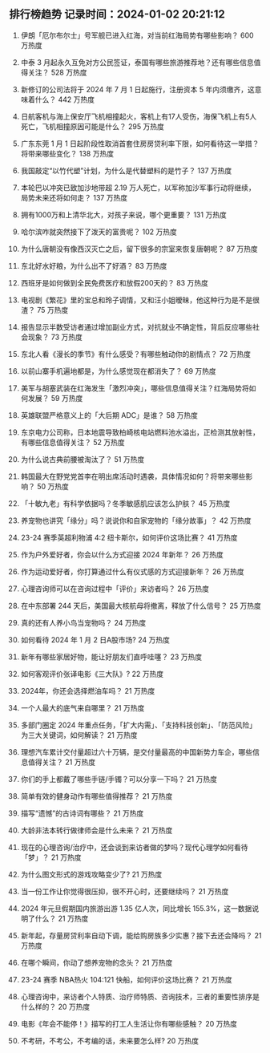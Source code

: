 
## 排行榜趋势 记录时间：2024-01-02 20:21:12
  
  1. 伊朗「厄尔布尔士」号军舰已进入红海，对当前红海局势有哪些影响？ 600 万热度
    
  2. 中泰 3 月起永久互免对方公民签证，泰国有哪些旅游推荐地？还有哪些信息值得关注？ 528 万热度
    
  3. 新修订的公司法将于 2024 年 7 月 1 日起施行，注册资本 5 年内须缴齐，这意味着什么？ 442 万热度
    
  4. 日航客机与海上保安厅飞机相撞起火，客机上有17人受伤，海保飞机上有5人死亡，飞机相撞原因可能是什么？ 295 万热度
    
  5. 广东东莞 1 月 1 日起阶段性取消首套住房房贷利率下限，如何看待这一举措？将带来哪些变化？ 138 万热度
    
  6. 我国敲定“以竹代塑”计划，为什么是代替塑料的是竹子？ 137 万热度
    
  7. 本轮巴以冲突已致加沙地带超 2.19 万人死亡，以军称加沙军事行动将继续，局势未来还将如何走？ 137 万热度
    
  8. 拥有1000万和上清华北大，对孩子来说，哪个更重要？ 131 万热度
    
  9. 哈尔滨咋就突然接下了泼天的富贵呢？ 102 万热度
    
  10. 为什么唐朝没有像西汉灭亡之后，留下很多的宗室来恢复唐朝呢？ 87 万热度
    
  11. 东北好水好粮，为什么出不了好酒？ 83 万热度
    
  12. 西班牙是如何做到全民免费医疗和放假200天的？ 83 万热度
    
  13. 电视剧《繁花》里的宝总和玲子调情，又和汪小姐暧昧，他这种行为是不是很渣？ 75 万热度
    
  14. 报告显示半数受访者通过增加副业方式，对抗就业不确定性，背后反应哪些社会现象？ 73 万热度
    
  15. 东北人看《漫长的季节》有什么感受？有哪些触动你的剧情点？ 72 万热度
    
  16. 以前山寨手机遍地都是，为什么感觉现在都消失了？ 69 万热度
    
  17. 美军与胡塞武装在红海发生「激烈冲突」，哪些信息值得关注？红海局势将如何发展？ 59 万热度
    
  18. 英雄联盟严格意义上的「大后期 ADC」是谁？ 58 万热度
    
  19. 东京电力公司称，日本地震导致柏崎核电站燃料池水溢出，正检测其放射性，有哪些信息值得关注？ 52 万热度
    
  20. 为什么说古典前腰被淘汰了？ 51 万热度
    
  21. 韩国最大在野党党首李在明出席活动时遇袭，具体情况如何？将带来哪些影响？ 50 万热度
    
  22. 「十敏九老」有科学依据吗？冬季敏感肌应该怎么护肤？ 45 万热度
    
  23. 养宠物也讲究「缘分」吗？说说你和自家宠物的「缘分故事」？ 42 万热度
    
  24. 23-24 赛季英超利物浦 4:2 纽卡斯尔，如何评价这场比赛？ 41 万热度
    
  25. 作为户外爱好者，你会以什么方式迎接 2024 年新年？ 26 万热度
    
  26. 作为运动爱好者，你打算通过什么有仪式感的方式迎接新年？ 26 万热度
    
  27. 心理咨询师可以在咨询过程中「评价」来访者吗？ 26 万热度
    
  28. 在中东部署 244 天后，美国最大核航母将撤离，释放了什么信号？ 25 万热度
    
  29. 真的还有人养小鸟当宠物吗？ 24 万热度
    
  30. 如何看待 2024 年 1 月 2 日A股市场? 24 万热度
    
  31. 新年有哪些家居好物，能让好朋友们直呼哇噻？ 23 万热度
    
  32. 如何客观评价张译电影《三大队》? 22 万热度
    
  33. 2024年，你还会选择燃油车吗？ 21 万热度
    
  34. 一个人最大的底气来自哪里？ 21 万热度
    
  35. 多部门圈定 2024 年重点任务，「扩大内需」、「支持科技创新」、「防范风险」为三大关键词，如何解读？ 21 万热度
    
  36. 理想汽车累计交付量超过六十万辆，是交付量最高的中国新势力车企，哪些信息值得关注？ 21 万热度
    
  37. 你们的手上都戴了哪些手链/手镯？可以分享一下吗？ 21 万热度
    
  38. 简单有效的健身动作有哪些值得推荐？ 21 万热度
    
  39. 描写“遗憾”的古诗词有哪些？ 21 万热度
    
  40. 大龄非法本转行做律师会是什么未来？ 21 万热度
    
  41. 现在的心理咨询/治疗中，还会谈到来访者做的梦吗？现代心理学如何看待「梦」？ 21 万热度
    
  42. 为什么图文形式的游戏攻略变少了? 21 万热度
    
  43. 当一份工作让你觉得很压抑，很不开心时，还要继续吗？ 21 万热度
    
  44. 2024 年元旦假期国内旅游出游 1.35 亿人次，同比增长 155.3%，这一数据说明了什么？ 21 万热度
    
  45. 新年起，存量房贷利率自动下调，能给购房族多少实惠？接下去还会降吗？ 21 万热度
    
  46. 在哪个瞬间，你动了想养宠物的念头？ 21 万热度
    
  47. 23-24 赛季 NBA热火 104:121 快船，如何评价这场比赛？ 21 万热度
    
  48. 心理咨询中，来访者个人特质、治疗师特质、咨询技术，三者的重要性排序是什么样的？ 20 万热度
    
  49. 电影《年会不能停！》描写的打工人生活让你有哪些感触？ 20 万热度
    
  50. 不考研，不考公，不考编的话，未来要怎么样? 20 万热度
    